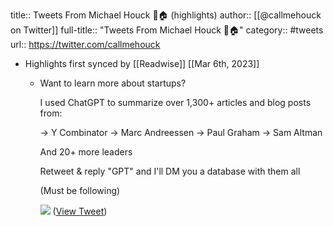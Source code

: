 title:: Tweets From Michael Houck 🚀🏠 (highlights)
author:: [[@callmehouck on Twitter]]
full-title:: "Tweets From Michael Houck 🚀🏠"
category:: #tweets
url:: https://twitter.com/callmehouck

- Highlights first synced by [[Readwise]] [[Mar 6th, 2023]]
	- Want to learn more about startups?
	  
	  I used ChatGPT to summarize over 1,300+ articles and blog posts from:
	  
	  → Y Combinator
	  → Marc Andreessen
	  → Paul Graham
	  → Sam Altman
	  
	  And 20+ more leaders
	  
	  Retweet & reply "GPT" and I'll DM you a database with them all
	  
	  (Must be following) 
	  
	  ![](https://pbs.twimg.com/media/FqTHXtlXoAAjMWk.jpg) ([View Tweet](https://twitter.com/callmehouck/status/1631648181137055745))